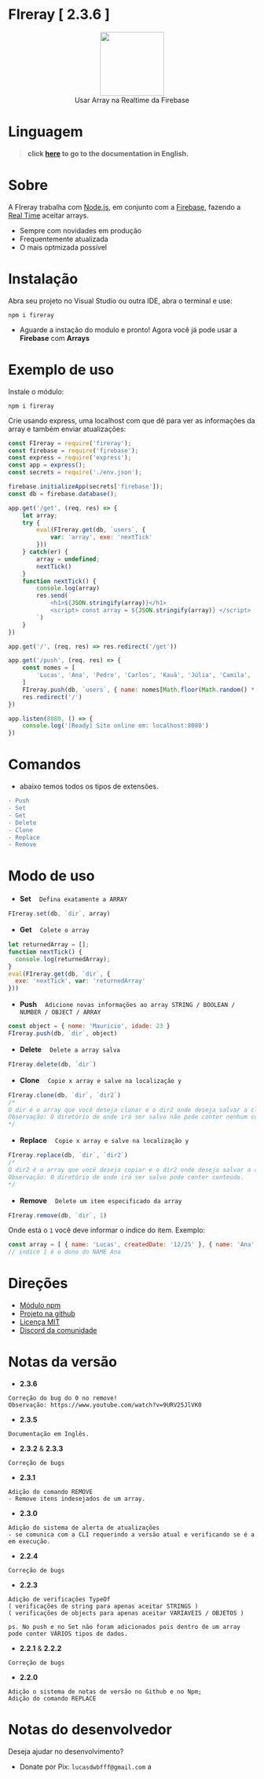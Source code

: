 # FIreray  [ 2.3.6 ]

<div align="center">
    <img src="https://media.discordapp.net/attachments/983446685327966269/1041340936367644783/FIreray-removebg-preview.png?width=662&height=241" height="130">
    <br>
    Usar Array na Realtime da Firebase
</div>

# Linguagem
> **click [here](https://github.com/lucasFelixSilveira/FIreray/blob/main/FIreray/assets/ENGLISH.md) to go to the documentation in English.**

# Sobre
A FIreray trabalha com [Node.js](https://nodejs.org), em conjunto com a [Firebase](https://firebase.google.com/), fazendo a [Real Time](https://firebase.google.com/docs/database/web/start) aceitar arrays.

- Sempre com novidades em produção
- Frequentemente atualizada
- O mais optmizada possível

# Instalação

Abra seu projeto no Visual Studio ou outra IDE, abra o terminal e use: 
```sh-session
npm i fireray
```
- Aguarde a instação do modulo e pronto! Agora você já pode usar a **Firebase** com **Arrays**

# Exemplo de uso

Instale o módulo:
```sh-session
npm i fireray
```

Crie usando express, uma localhost com que dê para ver as informações da array e também enviar atualizações:
```js
const FIreray = require('fireray');
const firebase = require('firebase');
const express = require('express');
const app = express();
const secrets = require('./env.json');

firebase.initializeApp(secrets['firebase']);
const db = firebase.database();

app.get('/get', (req, res) => {
    let array;
    try {
        eval(FIreray.get(db, `users`, {
            var: 'array', exe: 'nextTick'
        }))
    } catch(er) {
        array = undefined;
        nextTick()
    }
    function nextTick() {
        console.log(array)
        res.send(`
            <h1>${JSON.stringify(array)}</h1>
            <script> const array = ${JSON.stringify(array)} </script>
        `)
    }
})

app.get('/', (req, res) => res.redirect('/get'))

app.get('/push', (req, res) => {
    const nomes = [
        'Lucas', 'Ana', 'Pedro', 'Carlos', 'Kauã', 'Júlia', 'Camila', 'Laura', 'Breno', 'Augusto', 'João', 'Kleber'
    ]
    FIreray.push(db, `users`, { name: nomes[Math.floor(Math.random() * nomes.length)] })
    res.redirect('/')
})

app.listen(8080, () => {
    console.log('[Ready] Site online em: localhost:8080')
})
```

# Comandos

- abaixo temos todos os tipos de extensões.
```diff
- Push
- Set
- Get
- Delete
- Clone
- Replace
- Remove
```

# Modo de uso

- **Set**
ㅤ`Defina exatamente a ARRAY`
```js
FIreray.set(db, `dir`, array)
```

- **Get**
ㅤ`Colete o array`
```js
let returnedArray = [];
function nextTick() {
  console.log(returnedArray);
}
eval(FIreray.get(db, `dir`, {
  exe: 'nextTick', var: 'returnedArray'
}))
```

- **Push**
ㅤ`Adicione novas informações ao array STRING / BOOLEAN / NUMBER / OBJECT / ARRAY`
```js
const object = { nome: 'Mauricio', idade: 23 }
FIreray.push(db, `dir`, object)
```

- **Delete**
ㅤ`Delete a array salva`
```js
FIreray.delete(db, `dir`)
```

- **Clone**
ㅤ`Copie x array e salve na localização y`
```js
FIreray.clone(db, `dir`, `dir2`)
/* 
O dir é o array que você deseja clonar e o dir2 onde deseja salvar a clonagem
Observação: O diretório de onde irá ser salvo não pode conter nenhum conteúdo.
*/
```

- **Replace**
ㅤ`Copie x array e salve na localização y`
```js
FIreray.replace(db, `dir`, `dir2`)
/* 
O dir2 é o array que você deseja copiar e o dir2 onde deseja salvar a cópia
Observação: O diretório de onde irá ser salvo pode conter conteúdo.
*/
```

- **Remove**
ㅤ`Delete um item especificado da array`
```js
FIreray.remove(db, `dir`, 1)
```
Onde está o `1` você deve informar o indice do item. Exemplo:
```js
const array = [ { name: 'Lucas', createdDate: '12/25' }, { name: 'Ana', createdDate: '12/25' },  ]
// indice 1 é o dono do NAME Ana
```

# Direções
- [Módulo npm](https://www.npmjs.com/package/fireray)
- [Projeto na github](https://github.com/lucasFelixSilveira/FIreray)
- [Licença MIT](https://github.com/lucasFelixSilveira/FIreray/blob/main/FIreray/licence)
- [Discord da comunidade](https://discord.gg/cdEnEtwehC)

# Notas da versão
- **2.3.6**
```
Correção do bug do 0 no remove!
Observação: https://www.youtube.com/watch?v=9URV25JlVK0
```
- **2.3.5**
```
Documentação em Inglês.
```
- **2.3.2** & **2.3.3**
```
Correção de bugs
```
- **2.3.1**
```
Adição do comando REMOVE
- Remove itens indesejados de um array.
```
- **2.3.0**
```
Adição do sistema de alerta de atualizações
- se comunica com a CLI requerindo a versão atual e verificando se é a em execução.
```
- **2.2.4**
```
Correção de bugs
```
- **2.2.3**
```
Adição de verificações TypeOf 
( verificações de string para apenas aceitar STRINGS )
( verificações de objects para apenas aceitar VARIAVEIS / OBJETOS )

ps. No push e no Set não foram adicionados pois dentro de um array pode conter VÁRIOS tipos de dados.
```
- **2.2.1** & **2.2.2**
```
Correção de bugs
```
- **2.2.0**
```
Adição o sistema de notas de versão no Github e no Npm;
Adição do comando REPLACE
```

# Notas do desenvolvedor

Deseja ajudar no desenvolvimento?
- Donate por Pix: `lucasdwbfff@gmail.com`
a
